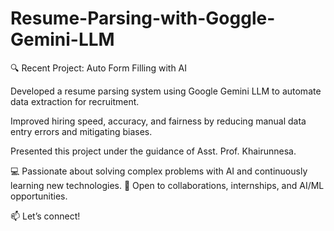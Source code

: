 # Resume-Parsing-with-Goggle-Gemini-LLM
🔍 Recent Project: Auto Form Filling with AI

Developed a resume parsing system using Google Gemini LLM to automate data extraction for recruitment.

Improved hiring speed, accuracy, and fairness by reducing manual data entry errors and mitigating biases.

Presented this project under the guidance of Asst. Prof. Khairunnesa.


💻 Passionate about solving complex problems with AI and continuously learning new technologies.
📌 Open to collaborations, internships, and AI/ML opportunities.

📫 Let’s connect!
